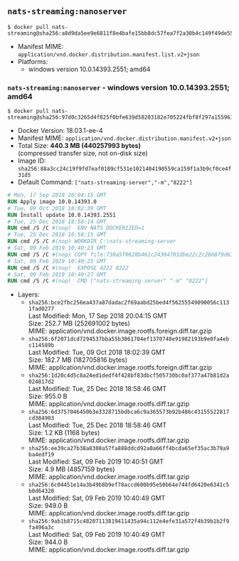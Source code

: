 ## `nats-streaming:nanoserver`

```console
$ docker pull nats-streaming@sha256:a8d9da5ee9e6811f8e4bafe15bb8dc57fea7f2a30b4c149f49de55c443264c43
```

-	Manifest MIME: `application/vnd.docker.distribution.manifest.list.v2+json`
-	Platforms:
	-	windows version 10.0.14393.2551; amd64

### `nats-streaming:nanoserver` - windows version 10.0.14393.2551; amd64

```console
$ docker pull nats-streaming@sha256:97d0c3265d4f825f0bfe639d58203182e705224fbf8f297a155961afa5d20849
```

-	Docker Version: 18.03.1-ee-4
-	Manifest MIME: `application/vnd.docker.distribution.manifest.v2+json`
-	Total Size: **440.3 MB (440257993 bytes)**  
	(compressed transfer size, not on-disk size)
-	Image ID: `sha256:88a3cc24c19f9fd7eaf0189cf531e1021404190559ca159f1a3b9cf0ce4f31d5`
-	Default Command: `["nats-streaming-server","-m","8222"]`

```dockerfile
# Mon, 17 Sep 2018 20:04:15 GMT
RUN Apply image 10.0.14393.0
# Tue, 09 Oct 2018 18:02:39 GMT
RUN Install update 10.0.14393.2551
# Tue, 25 Dec 2018 18:58:14 GMT
RUN cmd /S /C #(nop)  ENV NATS_DOCKERIZED=1
# Tue, 25 Dec 2018 18:58:15 GMT
RUN cmd /S /C #(nop) WORKDIR C:\nats-streaming-server
# Sat, 09 Feb 2019 10:40:23 GMT
RUN cmd /S /C #(nop) COPY file:730a5f0628b461c24304701dbe22c2c2868f9d631ff951e3765050359b123674 in nats-streaming-server.exe 
# Sat, 09 Feb 2019 10:40:25 GMT
RUN cmd /S /C #(nop)  EXPOSE 4222 8222
# Sat, 09 Feb 2019 10:40:27 GMT
RUN cmd /S /C #(nop)  CMD ["nats-streaming-server" "-m" "8222"]
```

-	Layers:
	-	`sha256:bce2fbc256ea437a87dadac2f69aabd25bed4f56255549090056c1131fad0277`  
		Last Modified: Mon, 17 Sep 2018 20:04:15 GMT  
		Size: 252.7 MB (252691002 bytes)  
		MIME: application/vnd.docker.image.rootfs.foreign.diff.tar.gzip
	-	`sha256:6f2071dcd7294537bba55b3061704ef1370748e91982193b9e0fa4ebc114589b`  
		Last Modified: Tue, 09 Oct 2018 18:02:39 GMT  
		Size: 182.7 MB (182705816 bytes)  
		MIME: application/vnd.docker.image.rootfs.foreign.diff.tar.gzip
	-	`sha256:1d20c4d5c8a24ed1dedf4f428bf83dbcf505730bc0af377a47b81d2a024817d2`  
		Last Modified: Tue, 25 Dec 2018 18:58:46 GMT  
		Size: 955.0 B  
		MIME: application/vnd.docker.image.rootfs.diff.tar.gzip
	-	`sha256:6d3757046450b3e3328715bdbca6c9a365573b92b486c43155522817cd384903`  
		Last Modified: Tue, 25 Dec 2018 18:58:46 GMT  
		Size: 1.2 KB (1168 bytes)  
		MIME: application/vnd.docker.image.rootfs.diff.tar.gzip
	-	`sha256:ee39ca27b38a8308a57fa888ddcd92a0a66ff4bcda65ef35ac3b79a9ba4edf19`  
		Last Modified: Sat, 09 Feb 2019 10:40:51 GMT  
		Size: 4.9 MB (4857159 bytes)  
		MIME: application/vnd.docker.image.rootfs.diff.tar.gzip
	-	`sha256:6c04451e14a3b49b8b9ef78accd600b95e50b64e744fd6420e6341c5b0d64320`  
		Last Modified: Sat, 09 Feb 2019 10:40:49 GMT  
		Size: 949.0 B  
		MIME: application/vnd.docker.image.rootfs.diff.tar.gzip
	-	`sha256:9ab1b8715c48207113819411435a94c112e4efe31a572f4b39b1b2f9fa496a3c`  
		Last Modified: Sat, 09 Feb 2019 10:40:49 GMT  
		Size: 944.0 B  
		MIME: application/vnd.docker.image.rootfs.diff.tar.gzip
